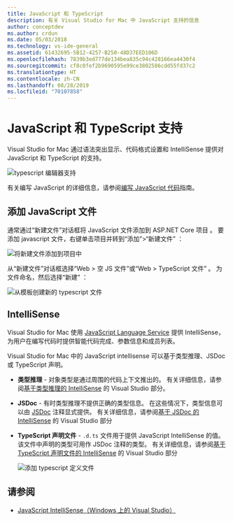 ```yaml
---
title: JavaScript 和 TypeScript
description: 有关 Visual Studio for Mac 中 JavaScript 支持的信息
author: conceptdev
ms.author: crdun
ms.date: 05/03/2018
ms.technology: vs-ide-general
ms.assetid: 61432695-5B12-4257-B250-48D37EED106D
ms.openlocfilehash: 7839b3ed777de134bea835c94c428166ea4430f4
ms.sourcegitcommit: cf8c0fef2b9690595e99ce3802586cdd55fd37c2
ms.translationtype: HT
ms.contentlocale: zh-CN
ms.lasthandoff: 08/28/2019
ms.locfileid: "70107858"
---
```

# <a name="javascript-and-typescript-support"></a>JavaScript 和 TypeScript 支持

Visual Studio for Mac 通过语法突出显示、代码格式设置和 IntelliSense 提供对 JavaScript 和 TypeScript 的支持。

![typescript 编辑器支持](https://msdnshared.blob.core.windows.net/media/2018/03/TypeScript-editor.gif)

有关编写 JavaScript 的详细信息，请参阅[编写 JavaScript 代码](/scripting/javascript/writing-javascript-code)指南。

## <a name="adding-a-javascript-file"></a>添加 JavaScript 文件

通常通过“新建文件”对话框将 JavaScript 文件添加到 ASP.NET Core 项目  。 要添加 javascript 文件，右键单击项目并转到“添加”>“新建文件”  ：

![将新建文件添加到项目中](media/javascript-image1.png)

从“新建文件”对话框选择“Web > 空 JS 文件”或“Web > TypeScript 文件”    。 为文件命名，然后选择“新建”  ：

![从模板创建新的 typescript 文件](media/javascript-image2.png)

## <a name="intellisense"></a>IntelliSense

Visual Studio for Mac 使用 [JavaScript Language Service](/visualstudio/ide/javascript-intellisense) 提供 IntelliSense，为用户在编写代码时提供智能代码完成、参数信息和成员列表。

Visual Studio for Mac 中的 JavaScript intellisense 可以基于类型推理、JSDoc 或 TypeScript 声明。

- **类型推理** - 对象类型是通过周围的代码上下文推出的。 有关详细信息，请参阅[基于类型推理的 IntelliSense](/visualstudio/ide/javascript-intellisense#intellisense-based-on-type-inference) 的 Visual Studio 部分。
- **JSDoc** - 有时类型推理不提供正确的类型信息。 在这些情况下，类型信息可以由 [JSDoc](https://jsdoc.app/about-getting-started.html) 注释显式提供。 有关详细信息，请参阅[基于 JSDoc 的 IntelliSense](/visualstudio/ide/javascript-intellisense#intellisense-based-on-jsdoc) 的 Visual Studio 部分
- **TypeScript 声明文件** - `.d.ts` 文件用于提供 JavaScript IntelliSense 的值。 该文件中声明的类型可用作 JSDoc 注释的类型。 有关详细信息，请参阅[基于 TypeScript 声明文件的 IntelliSense](/visualstudio/ide/javascript-intellisense#intellisense-based-on-typescript-declaration-files) 的 Visual Studio 部分

    ![添加 typescript 定义文件](media/javascript-image3.png)

## <a name="see-also"></a>请参阅

- [JavaScript IntelliSense（Windows 上的 Visual Studio）](/visualstudio/ide/javascript-intellisense)
